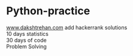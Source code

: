# Python-practice
www.dakshtrehan.com
add hackerrank solutions
<br> 10 days statistics
<br> 30 days of code
<br> Problem Solving
